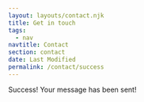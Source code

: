 ```yaml
---
layout: layouts/contact.njk
title: Get in touch
tags:
  - nav
navtitle: Contact
section: contact
date: Last Modified
permalink: /contact/success
---
```


Success! Your message has been sent!
